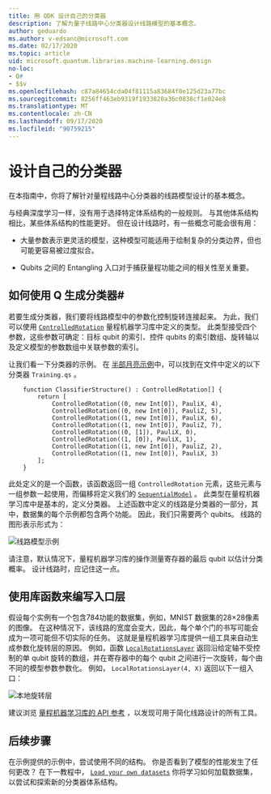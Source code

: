 ```yaml
---
title: 用 QDK 设计自己的分类器
description: 了解为量子线路中心分类器设计线路模型的基本概念。
author: geduardo
ms.author: v-edsanc@microsoft.com
ms.date: 02/17/2020
ms.topic: article
uid: microsoft.quantum.libraries.machine-learning.design
no-loc:
- Q#
- $$v
ms.openlocfilehash: c87a84654cda04f81115a83684f0e125d23a77bc
ms.sourcegitcommit: 8256ff463eb9319f1933820a36c0838cf1e024e8
ms.translationtype: MT
ms.contentlocale: zh-CN
ms.lasthandoff: 09/17/2020
ms.locfileid: "90759215"
---
```

# <a name="design-your-own-classifier"></a>设计自己的分类器

在本指南中，你将了解针对量程线路中心分类器的线路模型设计的基本概念。

与经典深度学习一样，没有用于选择特定体系结构的一般规则。 与其他体系结构相比，某些体系结构的性能更好。 但在设计线路时，有一些概念可能会很有用：

- 大量参数表示更灵活的模型，这种模型可能适用于绘制复杂的分类边界，但也可能更容易被过度拟合。

- Qubits 之间的 Entangling 入口对于捕获量程功能之间的相关性至关重要。

## <a name="how-to-build-a-classifier-with-q"></a>如何使用 Q 生成分类器\#

若要生成分类器，我们要将线路模型中的参数化控制旋转连接起来。 为此，我们可以使用 [`ControlledRotation`](xref:microsoft.quantum.machinelearning.controlledrotation) 量程机器学习库中定义的类型。 此类型接受四个参数，这些参数可确定：目标 qubit 的索引、控件 qubits 的索引数组、旋转轴以及定义模型的参数数组中关联参数的索引。

让我们看一下分类器的示例。 在 [半部月亮示例](https://github.com/microsoft/Quantum/tree/main/samples/machine-learning/half-moons)中，可以找到在文件中定义的以下分类器 `Training.qs` 。

```qsharp
    function ClassifierStructure() : ControlledRotation[] {
        return [
            ControlledRotation((0, new Int[0]), PauliX, 4),
            ControlledRotation((0, new Int[0]), PauliZ, 5),
            ControlledRotation((1, new Int[0]), PauliX, 6),
            ControlledRotation((1, new Int[0]), PauliZ, 7),
            ControlledRotation((0, [1]), PauliX, 0),
            ControlledRotation((1, [0]), PauliX, 1),
            ControlledRotation((1, new Int[0]), PauliZ, 2),
            ControlledRotation((1, new Int[0]), PauliX, 3)
        ];
    }
 ```

此处定义的是一个函数，该函数返回一组 `ControlledRotation` 元素，这些元素与一组参数一起使用，而偏移将定义我们的 [`SequentialModel`](xref:microsoft.quantum.machinelearning.sequentialmodel) 。 此类型在量程机器学习库中是基本的，定义分类器。 上述函数中定义的线路是分类器的一部分，其中，数据集的每个示例都包含两个功能。 因此，我们只需要两个 qubits。 线路的图形表示形式为：

 ![线路模型示例](~/media/circuit_model_1.PNG)

请注意，默认情况下，量程机器学习库的操作测量寄存器的最后 qubit 以估计分类概率。 设计线路时，应记住这一点。

## <a name="use-the-library-functions-to-write-layers-of-gates"></a>使用库函数来编写入口层

假设每个实例有一个包含784功能的数据集，例如，MNIST 数据集的28×28像素的图像。 在这种情况下，该线路的宽度会变大，因此，每个单个门的书写可能会成为一项可能但不切实际的任务。 这就是量程机器学习库提供一组工具来自动生成参数化旋转层的原因。 例如，函数 [`LocalRotationsLayer`](xref:microsoft.quantum.machinelearning.localrotationslayer) 返回沿给定轴不受控制的单 qubit 旋转的数组，并在寄存器中的每个 qubit 之间进行一次旋转，每个由不同的模型参数参数化。 例如， `LocalRotationsLayer(4, X)` 返回以下一组入口：

 ![本地旋转层](~/media/local_rotations_layer.PNG)

建议浏览 [量程机器学习库的 API 参考](xref:microsoft.quantum.machinelearning) ，以发现可用于简化线路设计的所有工具。

## <a name="next-steps"></a>后续步骤

 在示例提供的示例中，尝试使用不同的结构。 你是否看到了模型的性能发生了任何更改？ 在下一教程中， [`Load your own datasets`](xref:microsoft.quantum.libraries.machine-learning.load) 你将学习如何加载数据集，以尝试和探索新的分类器体系结构。
